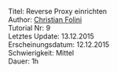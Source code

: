 Titel: Reverse Proxy einrichten  
Author: <a href="mailto:christian.folini@netnea.com">Christian Folini</a>  
Tutorial Nr: 9  
Letztes Update: 13.12.2015  
Erscheinungsdatum: 12.12.2015  
Schwierigkeit: Mittel  
Dauer: 1h  
